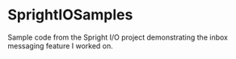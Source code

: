 # SprightIOSamples
Sample code from the Spright I/O project demonstrating the inbox messaging feature I worked on.
